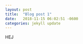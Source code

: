 ```yaml
---
layout: post
title:  "Blog post 1"
date:   2018-11-15 06:02:51 -0600
categories: jekyll update
---
```

HEJ